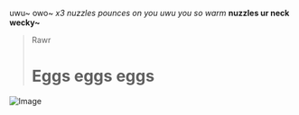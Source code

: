 uwu~
owo~
*x3 nuzzles pounces on you uwu you so warm*
**nuzzles ur neck wecky~**
> Rawr
> # Eggs eggs eggs
 ![Image](![Nyanners_Thumbnail](https://user-images.githubusercontent.com/97714611/149443470-d8f331e5-24e2-43d4-b953-c4424c21aa72.png)
) 
